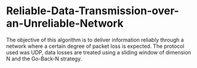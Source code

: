 # Reliable-Data-Transmission-over-an-Unreliable-Network
The objective of this algorithm is to deliver information reliably through a network where a certain degree of packet loss is expected. The protocol used was UDP, data losses are treated using a sliding window of dimension N and the Go-Back-N strategy.
